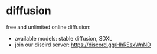 # diffusion


free and unlimited online diffusion:
- available models: stable diffusion, SDXL
- join our discird server: https://discord.gg/HhREsxWnND